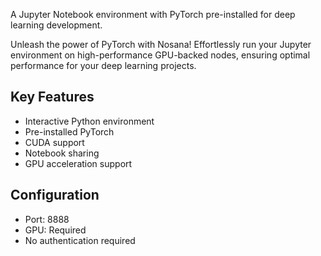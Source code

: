 A Jupyter Notebook environment with PyTorch pre-installed for deep learning development.

Unleash the power of PyTorch with Nosana! Effortlessly run your Jupyter environment on high-performance GPU-backed nodes, ensuring optimal performance for your deep learning projects.

## Key Features
- Interactive Python environment
- Pre-installed PyTorch
- CUDA support
- Notebook sharing
- GPU acceleration support

## Configuration
- Port: 8888
- GPU: Required
- No authentication required
